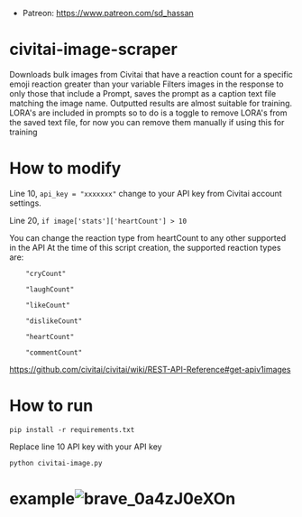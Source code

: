 * Patreon: https://www.patreon.com/sd_hassan

# civitai-image-scraper
Downloads bulk images from Civitai that have a reaction count for a specific emoji reaction greater than your variable
Filters images in the response to only those that include a Prompt, saves the prompt as a caption text file matching the image name.
Outputted results are almost suitable for training. LORA's are included in prompts so to do is a toggle to remove LORA's from the saved text file, for now you can remove them manually if using this for training


# How to modify
Line 10, `api_key = "xxxxxxx"` change to your API key from Civitai account settings.

Line 20, `if image['stats']['heartCount'] > 10`

You can change the reaction type from heartCount to any other supported in the API 
At the time of this script creation, the supported reaction types are:

        "cryCount"

        "laughCount"
        
        "likeCount"
        
        "dislikeCount"
        
        "heartCount"
        
        "commentCount"
        
https://github.com/civitai/civitai/wiki/REST-API-Reference#get-apiv1images

# How to run
`pip install -r requirements.txt`

Replace line 10 API key with your API key

`python civitai-image.py`



# example![brave_0a4zJ0eXOn](https://user-images.githubusercontent.com/119671806/231275932-66eff47f-1073-4ce5-a0e4-c90b5ff8a145.gif)



